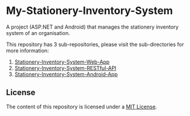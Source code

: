 # My-Stationery-Inventory-System

A project (ASP.NET and Android) that manages the stationery inventory system of an organisation.

This repository has 3 sub-repositories, please visit the sub-directories for more information:
1. [Stationery-Inventory-System-Web-App](https://github.com/kylerlee/Stationery-Inventory-System-Web-App.git)
2. [Stationery-Inventory-System-RESTful-API](https://github.com/kylerlee/Stationery-Inventory-System-RESTful-API.git)
3. [Stationery-Inventory-System-Android-App](https://github.com/kylerlee/Stationery-Inventory-System-Android-App.git)

## License

The content of this repository is licensed under a [MIT License](https://github.com/kylerlee/My-Simple-Quiz-App/blob/master/LICENSE).
